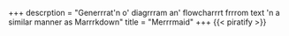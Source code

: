 +++
descrption = "Generrrat'n o' diagrrram an' flowcharrrt frrrom text 'n a similar manner as Marrrkdown"
title = "Merrrmaid"
+++
{{< piratify >}}